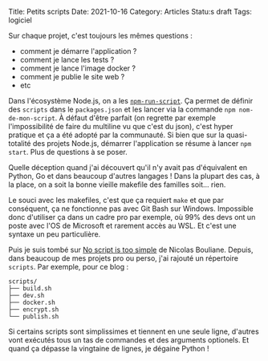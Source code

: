 Title: Petits scripts
Date: 2021-10-16
Category: Articles
Statu:s draft
Tags: logiciel

Sur chaque projet, c'est toujours les mêmes questions :

- comment je démarre l'application ?
- comment je lance les tests ?
- comment je lance l'image docker ?
- comment je publie le site web ?
- etc

Dans l'écosystème Node.js, on a les [`npm-run-script`](https://docs.npmjs.com/cli/v7/commands/npm-run-script). Ça permet de définir des `scripts` dans le `packages.json` et les lancer via la commande `npm nom-de-mon-script`. À défaut d'être parfait (on regrette par exemple l'impossibilité de faire du multiline vu que c'est du json), c'est hyper pratique et ça a été adopté par la communauté. Si bien que sur la quasi-totalité des projets Node.js, démarrer l'application se résume à lancer `npm start`. Plus de questions à se poser.

Quelle déception quand j'ai découvert qu'il n'y avait pas d'équivalent en Python, Go et dans beaucoup d'autres langages ! Dans la plupart des cas, à la place, on a soit la bonne vieille makefile des familles soit... rien.

Le souci avec les makefiles, c'est que ça requiert `make` et que par conséquent, ça ne fonctionne pas avec Git Bash sur Windows. Impossible donc d'utiliser ça dans un cadre pro par exemple, où 99% des devs ont un poste avec l'OS de Microsoft et rarement accès au WSL. Et c'est une syntaxe un peu particulière.

Puis je suis tombé sur [No script is too simple](https://nicolasbouliane.com/blog/no-script-is-too-simple) de Nicolas Bouliane. Depuis, dans beaucoup de mes projets pro ou perso, j'ai rajouté un répertoire `scripts`. Par exemple, pour ce blog :

```
scripts/
├── build.sh
├── dev.sh
├── docker.sh
├── encrypt.sh
└── publish.sh
```

Si certains scripts sont simplissimes et tiennent en une seule ligne, d'autres vont exécutés tous un tas de commandes et des arguments optionels. Et quand ça dépasse la vingtaine de lignes, je dégaine Python !
